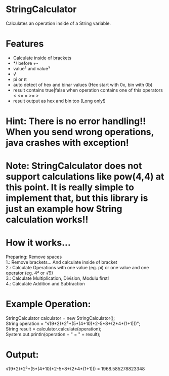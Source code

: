 # StringCalculator
Calculates an operation inside of a String variable.

# Features
* Calculate inside of brackets
* */ before +-
* value² and value³
* √
* pi or π
* auto detect of hex and binar values (Hex start with 0x, bin with 0b)
* result contains true|false when operation contains one of this operators < <= = >= >
* result output as hex and bin too (Long only!)

# Hint: There is no error handling!! When you send wrong operations, java crashes with exception!
# Note: StringCalculator does not support calculations like pow(4,4) at this point. It is really simple to implement that, but this library is just an example how String calculation works!!

# How it works...

 Preparing: Remove spaces<br>
 1.: Remove brackets... And calculate inside of bracket<br>
 2.: Calculate Operations with one value (eg. pi) or one value and one operator (eg. 4² or √9)<br>
 3.: Calculate Multiplication, Division, Modulu first!<br>
 4.: Calculate Addition and Subtraction<br>
 
 # Example Operation:
 StringCalculator calculator = new StringCalculator();<br>
 String operation = "√(9\*2)\*2²\*(5\*(4+10)\*2-5\*8+(2\*4\*(1+1)))";<br>
 String result = calculator.calculate(operation);<br>
 System.out.println(operation + " = " + result);<br>

# Output:<br>
 √(9\*2)\*2²\*(5\*(4+10)\*2-5\*8+(2\*4\*(1+1))) = 1968.585278823348<br>
